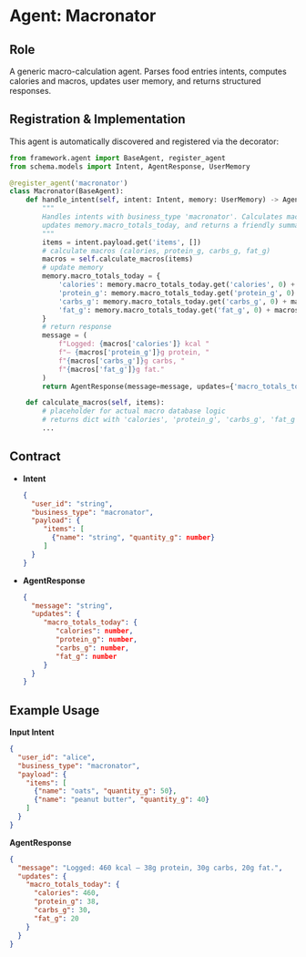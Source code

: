 
# Agent: Macronator

## Role
A generic macro-calculation agent. Parses food entries intents, computes calories and macros, updates user memory, and returns structured responses.

## Registration & Implementation

This agent is automatically discovered and registered via the decorator:

```python
from framework.agent import BaseAgent, register_agent
from schema.models import Intent, AgentResponse, UserMemory

@register_agent('macronator')
class Macronator(BaseAgent):
    def handle_intent(self, intent: Intent, memory: UserMemory) -> AgentResponse:
        """
        Handles intents with business_type 'macronator'. Calculates macros from provided food items,
        updates memory.macro_totals_today, and returns a friendly summary.
        """
        items = intent.payload.get('items', [])
        # calculate macros (calories, protein_g, carbs_g, fat_g)
        macros = self.calculate_macros(items)
        # update memory
        memory.macro_totals_today = {
            'calories': memory.macro_totals_today.get('calories', 0) + macros['calories'],
            'protein_g': memory.macro_totals_today.get('protein_g', 0) + macros['protein_g'],
            'carbs_g': memory.macro_totals_today.get('carbs_g', 0) + macros['carbs_g'],
            'fat_g': memory.macro_totals_today.get('fat_g', 0) + macros['fat_g'],
        }
        # return response
        message = (
            f"Logged: {macros['calories']} kcal "
            f"– {macros['protein_g']}g protein, "
            f"{macros['carbs_g']}g carbs, "
            f"{macros['fat_g']}g fat."
        )
        return AgentResponse(message=message, updates={'macro_totals_today': memory.macro_totals_today})

    def calculate_macros(self, items):
        # placeholder for actual macro database logic
        # returns dict with 'calories', 'protein_g', 'carbs_g', 'fat_g'
        ...
```

## Contract

- **Intent**  
  ```json
  {
    "user_id": "string",
    "business_type": "macronator",
    "payload": {
       "items": [
         {"name": "string", "quantity_g": number}
       ]
    }
  }
  ```

- **AgentResponse**  
  ```json
  {
    "message": "string",
    "updates": {
       "macro_totals_today": {
          "calories": number,
          "protein_g": number,
          "carbs_g": number,
          "fat_g": number
       }
    }
  }
  ```

## Example Usage

**Input Intent**  
```json
{
  "user_id": "alice",
  "business_type": "macronator",
  "payload": {
    "items": [
      {"name": "oats", "quantity_g": 50},
      {"name": "peanut butter", "quantity_g": 40}
    ]
  }
}
```

**AgentResponse**  
```json
{
  "message": "Logged: 460 kcal – 38g protein, 30g carbs, 20g fat.",
  "updates": {
    "macro_totals_today": {
      "calories": 460,
      "protein_g": 38,
      "carbs_g": 30,
      "fat_g": 20
    }
  }
}
```
